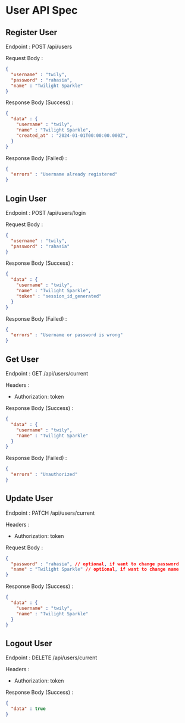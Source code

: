 # User API Spec

## Register User

Endpoint : POST /api/users

Request Body :

```json
{
  "username" : "twily",
  "password" : "rahasia",
  "name" : "Twilight Sparkle"
}
```

Response Body (Success) : 

```json
{
  "data" : {
    "username" : "twily",
    "name" : "Twilight Sparkle",
    "created_at" : "2024-01-01T00:00:00.000Z", 
  }
}
```

Response Body (Failed) :

```json
{
  "errors" : "Username already registered"
}
```

## Login User

Endpoint : POST /api/users/login

Request Body :

```json
{
  "username" : "twily",
  "password" : "rahasia"
}
```

Response Body (Success) :

```json
{
  "data" : {
    "username" : "twily",
    "name" : "Twilight Sparkle",
    "token" : "session_id_generated"
  }
}
```

Response Body (Failed) :

```json
{
  "errors" : "Username or password is wrong"
}
```

## Get User

Endpoint : GET /api/users/current

Headers :
- Authorization: token

Response Body (Success) :

```json
{
  "data" : {
    "username" : "twily",
    "name" : "Twilight Sparkle"
  }
}
```

Response Body (Failed) :

```json
{
  "errors" : "Unauthorized"
}
```

## Update User

Endpoint : PATCH /api/users/current

Headers :
- Authorization: token

Request Body :

```json
{
  "password" : "rahasia", // optional, if want to change password
  "name" : "Twilight Sparkle" // optional, if want to change name
}
```

Response Body (Success) :

```json
{
  "data" : {
    "username" : "twily",
    "name" : "Twilight Sparkle"
  }
}
```

## Logout User

Endpoint : DELETE /api/users/current

Headers :
- Authorization: token

Response Body (Success) :

```json
{
  "data" : true
}
```